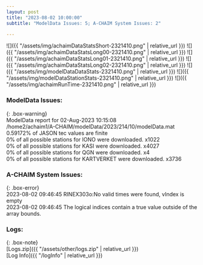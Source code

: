 ```yaml
---
layout: post
title: "2023-08-02 10:00:00"
subtitle: "ModelData Issues: 5; A-CHAIM System Issues: 2"

---
```


![]({{ "/assets/img/achaimDataStatsShort-2321410.png" | relative_url }})
![]({{ "/assets/img/achaimDataStatsLong00-2321410.png" | relative_url }})
![]({{ "/assets/img/achaimDataStatsLong01-2321410.png" | relative_url }})
![]({{ "/assets/img/achaimDataStatsLong02-2321410.png" | relative_url }})
![]({{ "/assets/img/modelDataDataStats-2321410.png" | relative_url }})
![]({{ "/assets/img/modelDataStationStats-2321410.png" | relative_url }})
![]({{ "/assets/img/achaimRunTime-2321410.png" | relative_url }})


### ModelData Issues:  
  
{: .box-warning}  
 ModelData report for 02-Aug-2023 10:15:08   
 /home2/achaim1/A-CHAIM/modelData/2023/214/10/modelData.mat   
 0.59172% of JASON tec values are finite   
 0% of all possible stations for IONO were downloaded. x1022   
 0% of all possible stations for KASI were downloaded. x4027   
 0% of all possible stations for QGN were downloaded. x4   
 0% of all possible stations for KARTVERKET were downloaded. x3736   
  
### A-CHAIM System Issues:  
  
{: .box-error}  
2023-08-02 09:46:45 RINEX303o:No valid times were found, vIndex is empty  
2023-08-02 09:46:45 The logical indices contain a true value outside of the array bounds.  

### Logs:  
  
{: .box-note}  
[Logs.zip]({{ "/assets/other/logs.zip" | relative_url }})  
[Log Info]({{ "/logInfo" | relative_url }})  
